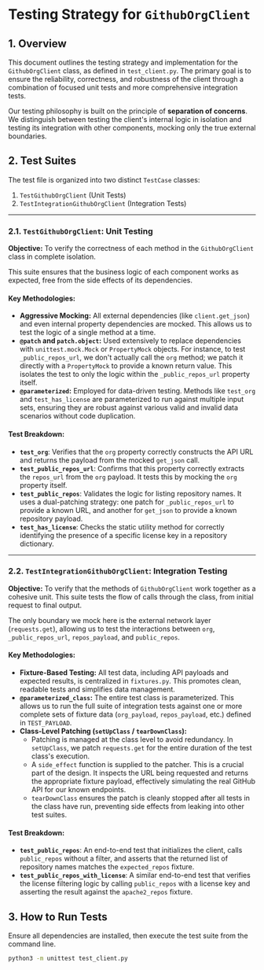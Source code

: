 # Testing Strategy for `GithubOrgClient`

## 1. Overview

This document outlines the testing strategy and implementation for the `GithubOrgClient` class, as defined in `test_client.py`. The primary goal is to ensure the reliability, correctness, and robustness of the client through a combination of focused unit tests and more comprehensive integration tests.

Our testing philosophy is built on the principle of **separation of concerns**. We distinguish between testing the client's internal logic in isolation and testing its integration with other components, mocking only the true external boundaries.

## 2. Test Suites

The test file is organized into two distinct `TestCase` classes:

1.  `TestGithubOrgClient` (Unit Tests)
2.  `TestIntegrationGithubOrgClient` (Integration Tests)

---

### 2.1. `TestGithubOrgClient`: Unit Testing

**Objective:** To verify the correctness of each method in the `GithubOrgClient` class in complete isolation.

This suite ensures that the business logic of each component works as expected, free from the side effects of its dependencies.

#### Key Methodologies:

*   **Aggressive Mocking:** All external dependencies (like `client.get_json`) and even internal property dependencies are mocked. This allows us to test the logic of a single method at a time.
*   **`@patch` and `patch.object`:** Used extensively to replace dependencies with `unittest.mock.Mock` or `PropertyMock` objects. For instance, to test `_public_repos_url`, we don't actually call the `org` method; we patch it directly with a `PropertyMock` to provide a known return value. This isolates the test to only the logic within the `_public_repos_url` property itself.
*   **`@parameterized`:** Employed for data-driven testing. Methods like `test_org` and `test_has_license` are parameterized to run against multiple input sets, ensuring they are robust against various valid and invalid data scenarios without code duplication.

#### Test Breakdown:

*   **`test_org`**: Verifies that the `org` property correctly constructs the API URL and returns the payload from the mocked `get_json` call.
*   **`test_public_repos_url`**: Confirms that this property correctly extracts the `repos_url` from the `org` payload. It tests this by mocking the `org` property itself.
*   **`test_public_repos`**: Validates the logic for listing repository names. It uses a dual-patching strategy: one patch for `_public_repos_url` to provide a known URL, and another for `get_json` to provide a known repository payload.
*   **`test_has_license`**: Checks the static utility method for correctly identifying the presence of a specific license key in a repository dictionary.

---

### 2.2. `TestIntegrationGithubOrgClient`: Integration Testing

**Objective:** To verify that the methods of `GithubOrgClient` work together as a cohesive unit. This suite tests the flow of calls through the class, from initial request to final output.

The only boundary we mock here is the external network layer (`requests.get`), allowing us to test the interactions between `org`, `_public_repos_url`, `repos_payload`, and `public_repos`.

#### Key Methodologies:

*   **Fixture-Based Testing:** All test data, including API payloads and expected results, is centralized in `fixtures.py`. This promotes clean, readable tests and simplifies data management.
*   **`@parameterized_class`:** The entire test class is parameterized. This allows us to run the full suite of integration tests against one or more complete sets of fixture data (`org_payload`, `repos_payload`, etc.) defined in `TEST_PAYLOAD`.
*   **Class-Level Patching (`setUpClass` / `tearDownClass`):**
    *   Patching is managed at the class level to avoid redundancy. In `setUpClass`, we patch `requests.get` for the entire duration of the test class's execution.
    *   A `side_effect` function is supplied to the patcher. This is a crucial part of the design. It inspects the URL being requested and returns the appropriate fixture payload, effectively simulating the real GitHub API for our known endpoints.
    *   `tearDownClass` ensures the patch is cleanly stopped after all tests in the class have run, preventing side effects from leaking into other test suites.

#### Test Breakdown:

*   **`test_public_repos`**: An end-to-end test that initializes the client, calls `public_repos` without a filter, and asserts that the returned list of repository names matches the `expected_repos` fixture.
*   **`test_public_repos_with_license`**: A similar end-to-end test that verifies the license filtering logic by calling `public_repos` with a license key and asserting the result against the `apache2_repos` fixture.

## 3. How to Run Tests

Ensure all dependencies are installed, then execute the test suite from the command line.

```bash
python3 -m unittest test_client.py
```